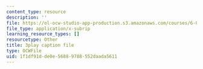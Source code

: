 ```yaml
---
content_type: resource
description: ''
file: https://ol-ocw-studio-app-production.s3.amazonaws.com/courses/6-01sc-introduction-to-electrical-engineering-and-computer-science-i-spring-2011/1f1df91dde0e56889788552daada5611_xMWcIb6XGVA.vtt
file_type: application/x-subrip
learning_resource_types: []
resourcetype: Other
title: 3play caption file
type: OCWFile
uid: 1f1df91d-de0e-5688-9788-552daada5611
---
```

